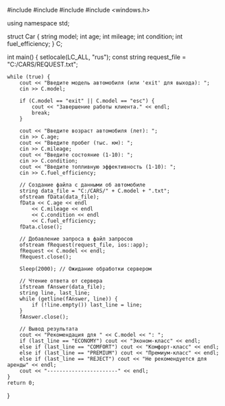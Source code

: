 #include <iostream>
#include <fstream>
#include <string>
#include <windows.h>

using namespace std;

struct Car {
    string model;
    int age;
    int mileage;
    int condition;
    int fuel_efficiency;
} C;

int main() {
    setlocale(LC_ALL, "rus");
    const string request_file = "C:/CARS/REQUEST.txt";

    while (true) {
        cout << "Введите модель автомобиля (или 'exit' для выхода): ";
        cin >> C.model;

        if (C.model == "exit" || C.model == "esc") {
            cout << "Завершение работы клиента." << endl;
            break;
        }

        cout << "Введите возраст автомобиля (лет): ";
        cin >> C.age;
        cout << "Введите пробег (тыс. км): ";
        cin >> C.mileage;
        cout << "Введите состояние (1-10): ";
        cin >> C.condition;
        cout << "Введите топливную эффективность (1-10): ";
        cin >> C.fuel_efficiency;

        // Создание файла с данными об автомобиле
        string data_file = "C:/CARS/" + C.model + ".txt";
        ofstream fData(data_file);
        fData << C.age << endl
            << C.mileage << endl
            << C.condition << endl
            << C.fuel_efficiency;
        fData.close();

        // Добавление запроса в файл запросов
        ofstream fRequest(request_file, ios::app);
        fRequest << C.model << endl;
        fRequest.close();

        Sleep(2000); // Ожидание обработки сервером

        // Чтение ответа от сервера
        ifstream fAnswer(data_file);
        string line, last_line;
        while (getline(fAnswer, line)) {
            if (!line.empty()) last_line = line;
        }
        fAnswer.close();

        // Вывод результата
        cout << "Рекомендация для " << C.model << ": ";
        if (last_line == "ECONOMY") cout << "Эконом-класс" << endl;
        else if (last_line == "COMFORT") cout << "Комфорт-класс" << endl;
        else if (last_line == "PREMIUM") cout << "Премиум-класс" << endl;
        else if (last_line == "REJECT") cout << "Не рекомендуется для аренды" << endl;
        cout << "-----------------------" << endl;
    }
    return 0;
}